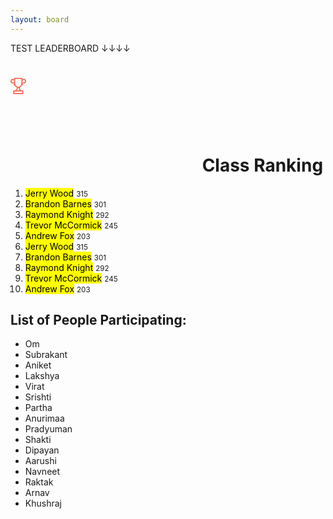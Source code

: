 ```yaml
---
layout: board
---
```


TEST LEADERBOARD ↓↓↓↓
<div class="leaderboard">
   <h1>
      <svg class="ico-cup">
         <use xlink:href="#cup"></use>
      </svg>
      Class Ranking
   </h1>
   <ol>
      <li class="fire">
         <mark>Jerry Wood</mark>
         <small>315</small>
      </li>
      <li class="fire">
         <mark>Brandon Barnes</mark>
         <small>301</small>
      </li>
      <li class="fire">
         <mark>Raymond Knight</mark>
         <small>292</small>
      </li>
      <li>
         <mark>Trevor McCormick</mark>
         <small>245</small>
      </li>
      <li>
         <mark>Andrew Fox</mark>
         <small>203</small>
      </li>
      <li>
         <mark>Jerry Wood</mark>
         <small>315</small>
      </li>
      <li>
         <mark>Brandon Barnes</mark>
         <small>301</small>
      </li>
      <li>
         <mark>Raymond Knight</mark>
         <small>292</small>
      </li>
      <li>
         <mark>Trevor McCormick</mark>
         <small>245</small>
      </li>
      <li>
         <mark>Andrew Fox</mark>
         <small>203</small>
      </li>
   </ol>
</div>
<svg style="display: none;">
   <symbol id="cup" x="0px" y="0px"
      width="25px" height="26px" viewBox="0 0 25 26" enable-background="new 0 0 25 26" xml:space="preserve">
      <path fill="#F26856" d="M21.215,1.428c-0.744,0-1.438,0.213-2.024,0.579V0.865c0-0.478-0.394-0.865-0.88-0.865H6.69
         C6.204,0,5.81,0.387,5.81,0.865v1.142C5.224,1.641,4.53,1.428,3.785,1.428C1.698,1.428,0,3.097,0,5.148
         C0,7.2,1.698,8.869,3.785,8.869h1.453c0.315,0,0.572,0.252,0.572,0.562c0,0.311-0.257,0.563-0.572,0.563
         c-0.486,0-0.88,0.388-0.88,0.865c0,0.478,0.395,0.865,0.88,0.865c0.421,0,0.816-0.111,1.158-0.303
         c0.318,0.865,0.761,1.647,1.318,2.31c0.686,0.814,1.515,1.425,2.433,1.808c-0.04,0.487-0.154,1.349-0.481,2.191
         c-0.591,1.519-1.564,2.257-2.975,2.257H5.238c-0.486,0-0.88,0.388-0.88,0.865v4.283c0,0.478,0.395,0.865,0.88,0.865h14.525
         c0.485,0,0.88-0.388,0.88-0.865v-4.283c0-0.478-0.395-0.865-0.88-0.865h-1.452c-1.411,0-2.385-0.738-2.975-2.257
         c-0.328-0.843-0.441-1.704-0.482-2.191c0.918-0.383,1.748-0.993,2.434-1.808c0.557-0.663,1-1.445,1.318-2.31
         c0.342,0.192,0.736,0.303,1.157,0.303c0.486,0,0.88-0.387,0.88-0.865c0-0.478-0.394-0.865-0.88-0.865
         c-0.315,0-0.572-0.252-0.572-0.563c0-0.31,0.257-0.562,0.572-0.562h1.452C23.303,8.869,25,7.2,25,5.148
         C25,3.097,23.303,1.428,21.215,1.428z M5.238,7.138H3.785c-1.116,0-2.024-0.893-2.024-1.99c0-1.097,0.908-1.99,2.024-1.99
         c1.117,0,2.025,0.893,2.025,1.99v2.06C5.627,7.163,5.435,7.138,5.238,7.138z M18.883,21.717v2.553H6.118v-2.553H18.883
         L18.883,21.717z M13.673,18.301c0.248,0.65,0.566,1.214,0.947,1.686h-4.24c0.381-0.472,0.699-1.035,0.947-1.686
         c0.33-0.865,0.479-1.723,0.545-2.327c0.207,0.021,0.416,0.033,0.627,0.033c0.211,0,0.42-0.013,0.627-0.033
         C13.195,16.578,13.344,17.436,13.673,18.301z M12.5,14.276c-2.856,0-4.93-2.638-4.93-6.273V1.73h9.859v6.273
         C17.43,11.638,15.357,14.276,12.5,14.276z M21.215,7.138h-1.452c-0.197,0-0.39,0.024-0.572,0.07v-2.06
         c0-1.097,0.908-1.99,2.024-1.99c1.117,0,2.025,0.893,2.025,1.99C23.241,6.246,22.333,7.138,21.215,7.138z"/>
   </symbol>
</svg>

## List of People Participating:

- Om
- Subrakant
- Aniket
- Lakshya
- Virat
- Srishti
- Partha
- Anurimaa
- Pradyuman
- Shakti
- Dipayan
- Aarushi
- Navneet
- Raktak
- Arnav
- Khushraj

